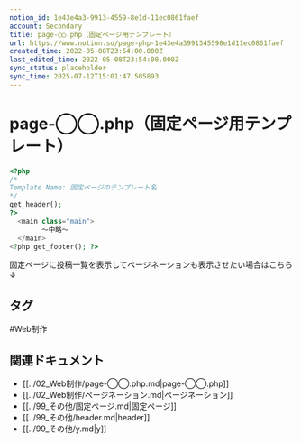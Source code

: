 ```yaml
---
notion_id: 1e43e4a3-9913-4559-8e1d-11ec0861faef
account: Secondary
title: page-◯◯.php（固定ページ用テンプレート）
url: https://www.notion.so/page-php-1e43e4a3991345598e1d11ec0861faef
created_time: 2022-05-08T23:54:00.000Z
last_edited_time: 2022-05-08T23:54:00.000Z
sync_status: placeholder
sync_time: 2025-07-12T15:01:47.505893
---
```

# page-◯◯.php（固定ページ用テンプレート）

```php
<?php
/*
Template Name: 固定ページのテンプレート名
*/
get_header();
?>
  <main class="main">
		〜中略〜
  </main>
<?php get_footer(); ?>
```
固定ページに投稿一覧を表示してページネーションも表示させたい場合はこちら↓

## タグ

#Web制作 

## 関連ドキュメント

- [[../02_Web制作/page-◯◯.php.md|page-◯◯.php]]
- [[../02_Web制作/ページネーション.md|ページネーション]]
- [[../99_その他/固定ページ.md|固定ページ]]
- [[../99_その他/header.md|header]]
- [[../99_その他/y.md|y]]
